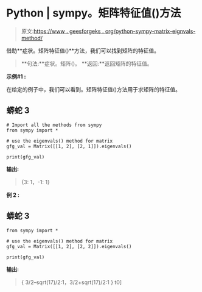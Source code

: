 # Python | sympy。矩阵特征值()方法

> 原文:[https://www . geesforgeks . org/python-sympy-matrix-eignvals-method/](https://www.geeksforgeeks.org/python-sympy-matrix-eigenvals-method/)

借助**症状。矩阵特征值()**方法，我们可以找到矩阵的特征值。

> **句法:**症状。矩阵()。
> **返回:**返回矩阵的特征值。

**示例#1 :**

在给定的例子中，我们可以看到。矩阵特征值()方法用于求矩阵的特征值。

## 蟒蛇 3

```
# Import all the methods from sympy
from sympy import *

# use the eigenvals() method for matrix
gfg_val = Matrix([[1, 2], [2, 1]]).eigenvals()

print(gfg_val)
```

**输出:**

> {3: 1，-1: 1}

**例 2 :**

## 蟒蛇 3

```
from sympy import *

# use the eigenvals() method for matrix
gfg_val = Matrix([[1, 2], [2, 2]]).eigenvals()

print(gfg_val)
```

**输出:**

> { 3/2–sqrt(17)/2:1，3/2+sqrt(17)/2:1 } t0]
